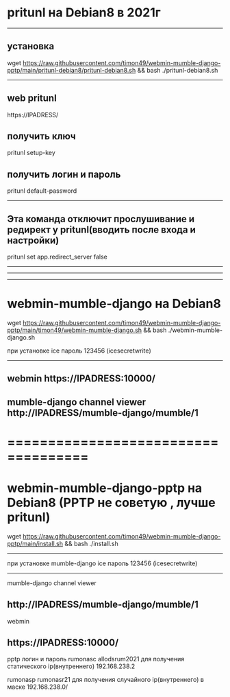 # pritunl на Debian8 в 2021г
-----------------------------
установка
-----------------------------

wget https://raw.githubusercontent.com/timon49/webmin-mumble-django-pptp/main/pritunl-debian8/pritunl-debian8.sh && bash ./pritunl-debian8.sh

-----------------------------
web pritunl
-----------------------------

https://IPADRESS/


получить ключ 
-----------------------------

pritunl setup-key


получить логин и пароль 
-----------------------------

pritunl default-password

-----------------------------
Эта команда отключит прослушивание и редирект у pritunl(вводить после входа и настройки)
-----------------------------

pritunl set app.redirect_server false 

-----------------------------
-----------------------------
-----------------------------

# webmin-mumble-django на Debian8

wget https://raw.githubusercontent.com/timon49/webmin-mumble-django-pptp/main/timon49/webmin-mumble-django.sh && bash ./webmin-mumble-django.sh

при установке
ice пароль 123456 (icesecretwrite)

-----------------------------
webmin
https://IPADRESS:10000/
-----------------------------
mumble-django channel viewer
http://IPADRESS/mumble-django/mumble/1
-----------------------------


====================================
====================================


# webmin-mumble-django-pptp на Debian8 (PPTP не советую , лучше pritunl)

wget https://raw.githubusercontent.com/timon49/webmin-mumble-django-pptp/main/install.sh && bash ./install.sh 

-----------------------------
при установке mumble-django
ice пароль 123456 (icesecretwrite)

-----------------------------
mumble-django channel viewer

http://IPADRESS/mumble-django/mumble/1
-----------------------------
webmin

https://IPADRESS:10000/
-----------------------------
pptp логин и пароль
rumonasc allodsrum2021 для получения статического ip(внутреннего) 192.168.238.2

rumonasp  rumonasr21 для получения случайного ip(внутреннего) в маске 192.168.238.0/

